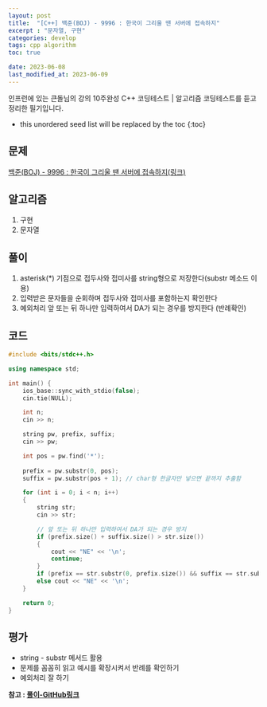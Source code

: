 ```yaml
---
layout: post
title:  "[C++] 백준(BOJ) - 9996 : 한국이 그리울 땐 서버에 접속하지"
excerpt : "문자열, 구현"
categories: develop
tags: cpp algorithm
toc: true

date: 2023-06-08
last_modified_at: 2023-06-09
---
```

> <span style="font-size: 80%">
인프런에 있는 큰돌님의 강의 10주완성 C++ 코딩테스트 | 알고리즘 코딩테스트를 듣고 정리한 필기입니다.</span>

<!--more-->

* this unordered seed list will be replaced by the toc
{:toc}

## 문제 


[백준(BOJ) - 9996 : 한국이 그리울 땐 서버에 접속하지(링크)](https://www.acmicpc.net/problem/9996)

## 알고리즘

  1. 구현
  2. 문자열

## 풀이

  1. asterisk(*) 기점으로 접두사와 접미사를 string형으로 저장한다(substr 메소드 이용)   
  2. 입력받은 문자들을 순회하며 접두사와 접미사를 포함하는지 확인한다
  3. 예외처리 앞 또는 뒤 하나만 입력하여서 DA가 되는 경우를 방지한다 (반례확인)

## 코드  

```cpp
#include <bits/stdc++.h>

using namespace std;

int main() {
    ios_base::sync_with_stdio(false);
    cin.tie(NULL);

    int n;
    cin >> n;

    string pw, prefix, suffix;
    cin >> pw;

    int pos = pw.find('*');
    
    prefix = pw.substr(0, pos);
    suffix = pw.substr(pos + 1); // char형 한글자만 넣으면 끝까지 추출함

    for (int i = 0; i < n; i++)
    {
        string str;
        cin >> str;

        // 앞 또는 뒤 하나만 입력하여서 DA가 되는 경우 방지
        if (prefix.size() + suffix.size() > str.size())
        {
            cout << "NE" << '\n';
            continue;
        }
        if (prefix == str.substr(0, prefix.size()) && suffix == str.substr(str.size() - suffix.size())) cout << "DA" << '\n';
        else cout << "NE" << '\n';
    }

    return 0;
}
```

## 평가  
* string - substr 메서드 활용  
* 문제를 꼼꼼히 읽고 예시를 확장시켜서 반례를 확인하기
* 예외처리 잘 하기

__참고 : [풀이-GitHub링크](https://github.com/Jinlee0206/BOJ/blob/main/%EB%B0%B1%EC%A4%80/Silver/9996.%E2%80%85%ED%95%9C%EA%B5%AD%EC%9D%B4%E2%80%85%EA%B7%B8%EB%A6%AC%EC%9A%B8%E2%80%85%EB%95%90%E2%80%85%EC%84%9C%EB%B2%84%EC%97%90%E2%80%85%EC%A0%91%EC%86%8D%ED%95%98%EC%A7%80/%ED%95%9C%EA%B5%AD%EC%9D%B4%E2%80%85%EA%B7%B8%EB%A6%AC%EC%9A%B8%E2%80%85%EB%95%90%E2%80%85%EC%84%9C%EB%B2%84%EC%97%90%E2%80%85%EC%A0%91%EC%86%8D%ED%95%98%EC%A7%80.cc)__

